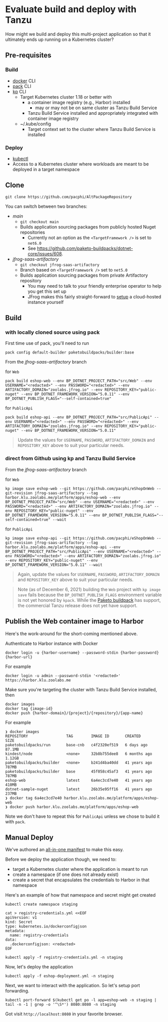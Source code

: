 # Evaluate build and deploy with Tanzu

How might we build and deploy this multi-project application so that it ultimately ends up running on a Kubernetes cluster?

## Pre-requisites

### Build

* [docker](https://docs.docker.com/get-docker/) CLI
* [pack](https://buildpacks.io/docs/tools/pack/#install) CLI
* [kp](https://github.com/vmware-tanzu/kpack-cli/releases) CLI
  * Target Kubernetes cluster 1.18 or better with
    * a container image registry (e.g., Harbor) installed
      * may or may not be on same cluster as Tanzu Build Service
    * Tanzu Build Service installed and appropriately integrated with container image registry
  * ~/.kube/config
    * Target context set to the cluster where Tanzu Build Service is installed

### Deploy

* [kubectl](https://kubernetes.io/docs/tasks/tools/#kubectl)
* Access to a Kubernetes cluster where workloads are meant to be deployed in a target namespace


## Clone

```
git clone https://github.com/pacphi/AltPackageRepository
```

You can switch between two branches:

* _main_
  * `git checkout main`
  * Builds application sourcing packages from publicly hosted Nuget repositories
    * Currently not an option as the `<TargetFramework />` is set to `net6.0`
    * See https://github.com/paketo-buildpacks/dotnet-core/issues/608.
* _jfrog-saas-artifactory_
  * `git checkout jfrog-saas-artifactory`
  * Branch based on `<TargetFramework />` set to `net5.0`
  * Builds application sourcing packages from private Artifactory repository
    * You may need to talk to your friendly enterprise operator to help you get this set up
    * JFrog makes this fairly straight-forward to [setup](https://jfrog.com/start-free/) a cloud-hosted instance yourself

## Build

### with locally cloned source using pack

First time use of pack, you'll need to run

```
pack config default-builder paketobuildpacks/builder:base
```

From the _jfrog-saas-artifactory_ branch

for `Web`

```
pack build eshop-web --env BP_DOTNET_PROJECT_PATH="src/Web" --env USERNAME="<redacted>" --env PASSWORD="<redacted>" --env ARTIFACTORY_DOMAIN="zoolabs.jfrog.io" --env REPOSITORY_KEY="public-nuget" --env BP_DOTNET_FRAMEWORK_VERSION="5.0.11" --env BP_DOTNET_PUBLISH_FLAGS="--self-contained=true"
```

for `PublicApi`

```
pack build eshop-api --env BP_DOTNET_PROJECT_PATH="src/PublicApi" --env USERNAME="<redacted>" --env PASSWORD="<redacted>" --env ARTIFACTORY_DOMAIN="zoolabs.jfrog.io" --env REPOSITORY_KEY="public-nuget" --env BP_DOTNET_FRAMEWORK_VERSION="5.0.11"
```

> Update the values for `USERNAME`, `PASSWORD`, `ARTIFACTORY_DOMAIN` and `REPOSITORY_KEY` above to suit your particular needs.


### direct from Github using kp and Tanzu Build Service

From the _jfrog-saas-artifactory_ branch

for `Web`

```
kp image save eshop-web --git https://github.com/pacphi/eShopOnWeb --git-revision jfrog-saas-artifactory --tag harbor.klu.zoolabs.me/platform/apps/eshop-web --env BP_DOTNET_PROJECT_PATH="src/Web" --env USERNAME="<redacted>" --env PASSWORD="<redacted>" --env ARTIFACTORY_DOMAIN="zoolabs.jfrog.io" --env REPOSITORY_KEY="public-nuget" --env BP_DOTNET_FRAMEWORK_VERSION="5.0.11" --env BP_DOTNET_PUBLISH_FLAGS="--self-contained=true" --wait
```

for `PublicApi`

```
kp image save eshop-api --git https://github.com/pacphi/eShopOnWeb --git-revision jfrog-saas-artifactory --tag harbor.klu.zoolabs.me/platform/apps/eshop-api --env BP_DOTNET_PROJECT_PATH="src/PublicApi" --env USERNAME="<redacted>" --env PASSWORD="<redacted>" --env ARTIFACTORY_DOMAIN="zoolabs.jfrog.io" --env REPOSITORY_KEY="public-nuget" --env BP_DOTNET_FRAMEWORK_VERSION="5.0.11" --wait
```

> Again, update the values for `USERNAME`, `PASSWORD`, `ARTIFACTORY_DOMAIN` and `REPOSITORY_KEY` above to suit your particular needs.

> Note (as of December 6, 2021) building the `Web` project with `kp image save` fails because the `BP_DOTNET_PUBLISH_FLAGS` environment variable is not yet honored by `kpack`.  While the [Paketo buildpack](https://github.com/paketo-buildpacks/dotnet-publish/pull/246) has support, the commercial Tanzu release does not yet have support.


## Publish the Web container image to Harbor

Here's the work-around for the short-coming mentioned above.

Authenticate to Harbor instance with Docker

```
docker login -u {harbor-username} --password-stdin {harbor-password} {harbor-url}
```

For example

```
docker login -u admin --password-stdin '<redacted>' https://harbor.klu.zoolabs.me
```

Make sure you're targeting the cluster with Tanzu Build Service installed, then

```
docker images
docker tag {image-id}
docker push {harbor-domain}/{project}/{repository}/{app-name}
```

For example

```
❯ docker images
REPOSITORY                 TAG        IMAGE ID       CREATED        SIZE
paketobuildpacks/run       base-cnb   c4f2320ef519   6 days ago     87.1MB
kindest/node               <none>     32b8b755dee8   6 months ago   1.12GB
paketobuildpacks/builder   <none>     b241d4ba40dd   41 years ago   787MB
paketobuildpacks/builder   base       45f058c45af3   41 years ago   787MB
eshop-web                  latest     6a4ec3cd7e40   41 years ago   410MB
dotnet-sample-nuget        latest     26b35e95ff16   41 years ago   237MB
❯ docker tag 6a4ec3cd7e40 harbor.klu.zoolabs.me/platform/apps/eshop-web
❯ docker push harbor.klu.zoolabs.me/platform/apps/eshop-web
```

Note we don't have to repeat this for `PublicApi` unless we chose to build it with `pack`.


## Manual Deploy

We've authored an [all-in-one manifest](eshop-deployment.yml) to make this easy.

Before we deploy the application though, we need to:

* target a Kubernetes cluster where the application is meant to run
* create a namespace (if one does not already exist)
* create a secret that encapsulates the credentials to Harbor in that namespace

Here's an example of how that namespace and secret might get created


```
kubectl create namespace staging

cat > registry-credentials.yml <<EOF
apiVersion: v1
kind: Secret
type: kubernetes.io/dockerconfigjson
metadata:
  name: registry-credentials
data:
  .dockerconfigjson: <redacted>
EOF

kubectl apply -f registry-credentials.yml -n staging
```

Now, let's deploy the application

```
kubectl apply -f eshop-deployment.yml -n staging
```

Next, we want to interact with the application.  So let's setup port forwarding.

```
kubectl port-forward $(kubectl get po -l app=eshop-web -n staging | tail -n -1 | grep -o '^\S*') 8080:8080 -n staging
```

Got visit `http://localhost:8080` in your favorite browser.

